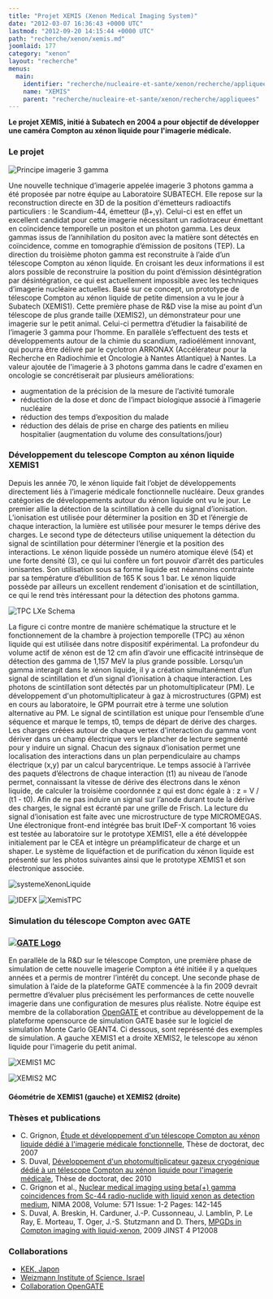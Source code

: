 ```yaml
---
title: "Projet XEMIS (Xenon Medical Imaging System)"
date: "2012-03-07 16:36:43 +0000 UTC"
lastmod: "2012-09-20 14:15:44 +0000 UTC"
path: "recherche/xenon/xemis.md"
joomlaid: 177
category: "xenon"
layout: "recherche"
menus:
  main:
    identifier: "recherche/nucleaire-et-sante/xenon/recherche/appliquees/xemis"
    name: "XEMIS"
    parent: "recherche/nucleaire-et-sante/xenon/recherche/appliquees"
---
```

**Le projet XEMIS, initié à Subatech en 2004 a pour objectif de développer une caméra Compton au xénon liquide pour l'imagerie médicale.**

### Le projet

![Principe imagerie 3 gamma](images/Recherche/Xenon/Principe3g.jpg)

Une nouvelle technique d’imagerie appelée imagerie 3 photons gamma a été proposée par notre équipe au Laboratoire SUBATECH. Elle repose sur la reconstruction directe en 3D de la position d'émetteurs radioactifs particuliers : le Scandium-44, émetteur (β+,γ). Celui-ci est en effet un excellent candidat pour cette imagerie nécessitant un radiotraceur émettant en coïncidence temporelle un positon et un photon gamma. Les deux gammas issus de l’annihilation du positon avec la matière sont détectés en coïncidence, comme en tomographie d’émission de positons (TEP). La direction du troisième photon gamma est reconstruite à l’aide d’un télescope Compton au xénon liquide. En croisant les deux informations il est alors possible de reconstruire la position du point d’émission désintégration par désintégration, ce qui est actuellement impossible avec les techniques d’imagerie nucléaire actuelles. Basé sur ce concept, un prototype de télescope Compton au xénon liquide de petite dimension a vu le jour à Subatech (XEMIS1). Cette première phase de R&D vise la mise au point d’un télescope de plus grande taille (XEMIS2), un démonstrateur pour une imagerie sur le petit animal. Celui-ci permettra d’étudier la faisabilité de l’imagerie 3 gamma pour l’homme. En parallèle s’effectuent des tests et développements autour de la chimie du scandium, radioélément innovant, qui pourra être délivré par le cyclotron ARRONAX (Accélérateur pour la Recherche en Radiochimie et Oncologie à Nantes Atlantique) à Nantes. La valeur ajoutée de l'imagerie à 3 photons gamma dans le cadre d'examen en oncologie se concrétiserait par plusieurs améliorations:

*   augmentation de la précision de la mesure de l’activité tumorale
*   réduction de la dose et donc de l’impact biologique associé à l’imagerie nucléaire
*   réduction des temps d’exposition du malade
*   réduction des délais de prise en charge des patients en milieu hospitalier (augmentation du volume des consultations/jour)

### Développement du telescope Compton au xénon liquide XEMIS1

Depuis les année 70, le xénon liquide fait l’objet de développements directement liés à l’imagerie médicale fonctionnelle nucléaire. Deux grandes catégories de développements autour du xénon liquide ont vu le jour. Le premier allie la détection de la scintillation à celle du signal d’ionisation. L’ionisation est utilisée pour déterminer la position en 3D et l’énergie de chaque interaction, la lumière est utilisée pour mesurer le temps dérive des charges. Le second type de détecteurs utilise uniquement la détection du signal de scintillation pour déterminer l’énergie et la position des interactions. Le xénon liquide possède un numéro atomique élevé (54) et une forte densité (3), ce qui lui confère un fort pouvoir d’arrêt des particules ionisantes. Son utilisation sous sa forme liquide est néanmoins contrainte par sa température d’ébullition de 165 K sous 1 bar. Le xénon liquide possède par ailleurs un excellent rendement d'ionisation et de scintillation, ce qui le rend très intéressant pour la détection des photons gamma.

![TPC LXe Schema](images/Recherche/Xenon/TPCXeLSchema.jpg)

La figure ci contre montre de manière schématique la structure et le fonctionnement de la chambre à projection temporelle (TPC) au xénon liquide qui est utilisée dans notre dispositif expérimental. La profondeur du volume actif de xénon est de 12 cm afin d’avoir une efficacité intrinsèque de détection des gamma de 1,157 MeV la plus grande possible. Lorsqu’un gamma interagit dans le xénon liquide, il y a création simultanément d’un signal de scintillation et d’un signal d’ionisation à chaque interaction. Les photons de scintillation sont détectés par un photomultiplicateur (PM). Le développement d'un photomultiplicateur à gaz à microstructures (GPM) est en cours au laboratoire, le GPM pourrait etre à terme une solution alternative au PM. Le signal de scintillation est unique pour l’ensemble d’une séquence et marque le temps, t0, temps de départ de dérive des charges. Les charges créées autour de chaque vertex d'interaction du gamma vont dériver dans un champ électrique vers le plancher de lecture segmenté pour y induire un signal. Chacun des signaux d’ionisation permet une localisation des interactions dans un plan perpendiculaire au champs électrique (x,y) par un calcul barycentrique. Le temps associé à l’arrivée des paquets d’électrons de chaque interaction (t1) au niveau de l’anode permet, connaissant la vitesse de dérive des électrons dans le xénon liquide, de calculer la troisième coordonnée z qui est donc égale à : z = V / (t1 - t0). Afin de ne pas induire un signal sur l’anode durant toute la dérive des charges, le signal est écranté par une grille de Frisch. La lecture du signal d’ionisation est faite avec une microstructure de type MICROMEGAS. Une électronique front-end intégrée bas bruit IDeF-X comportant 16 voies est testée au laboratoire sur le prototype XEMIS1, elle a été développée initialement par le CEA et intègre un préamplificateur de charge et un shaper. Le système de liquéfaction et de purification du xénon liquide est présenté sur les photos suivantes ainsi que le prototype XEMIS1 et son électronique associée.

![systemeXenonLiquide](images/Recherche/Xenon/systemeXenonLiquide.jpg)

![IDEFX](images/Recherche/Xenon/IDEFX.jpg) ![XemisTPC](images/Recherche/Xenon/XemisTPC.jpg)

### Simulation du télescope Compton avec GATE

### [![GATE Logo](images/Recherche/Xenon/GATELogo.png)](http://www.opengatecollaboration.org/)

En parallèle de la R&D sur le télescope Compton, une première phase de simulation de cette nouvelle imagerie Compton a été initiée il y a quelques années et a permis de montrer l’intérêt du concept. Une seconde phase de simulation à l’aide de la plateforme GATE commencée à la fin 2009 devrait permettre d’évaluer plus précisément les performances de cette nouvelle imagerie dans une configuration de mesures plus réaliste. Notre équipe est membre de la collaboration [OpenGATE](http://www.opengatecollaboration.org/) et contribue au développement de la plateforme opensource de simulation GATE basée sur le logiciel de simulation Monte Carlo GEANT4. Ci dessous, sont représenté des exemples de simulation. A gauche XEMIS1 et a droite XEMIS2, le telescope au xénon liquide pour l'imagerie du petit animal.

![XEMIS1 MC](images/Recherche/Xenon/XEMIS1MC.png)

![XEMIS2 MC](images/Recherche/Xenon/XEMIS2MC.png)

#### Géométrie de XEMIS1 (gauche) et XEMIS2 (droite)

### Thèses et publications

*   C. Grignon, [Étude et développement d'un télescope Compton au xénon liquide dédié à l'imagerie médicale fonctionnelle](http://tel.archives-ouvertes.fr/tel-00288738/en/), Thèse de doctorat, dec 2007
*   S. Duval, [Développement d'un photomultiplicateur gazeux cryogénique dédié à un télescope Compton au xénon liquide pour l'imagerie médicale](http://tel.archives-ouvertes.fr/tel-00594636_v1/), Thèse de doctorat, dec 2010
*   C. Grignon et al., [Nuclear medical imaging using beta(+) gamma coincidences from Sc-44 radio-nuclide with liquid xenon as detection medium](http://www.sciencedirect.com/science/article/pii/S0168900206018456), NIMA 2008, Volume: 571 Issue: 1-2 Pages: 142-145
*   S. Duval, A. Breskin, H. Carduner, J.-P. Cussonneau, J. Lamblin, P. Le Ray, E. Morteau, T. Oger, J.-S. Stutzmann and D. Thers, [MPGDs in Compton imaging with liquid-xenon](http://iopscience.iop.org/1748-0221/4/12/P12008), 2009 JINST 4 P12008

### Collaborations

*   [KEK, Japon](http://www.kek.jp/intra-e/index.html)
*   [Weizmann Institute of Science, Israel](http://www.weizmann.ac.il/)
*   [Collaboration OpenGATE](http://www.opengatecollaboration.org/)
